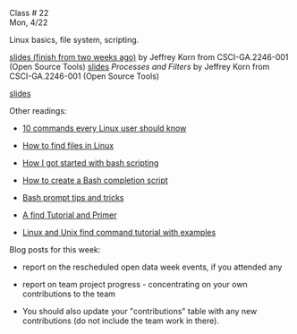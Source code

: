 
<div class="lecture2">
<div class="column_date">

Class # 22 <br>
Mon, 4/22

</div>

<div class="column_materials">
<p markdown="block">

Linux basics, file system, scripting.


[slides (finish from two weeks ago)](https://docs.google.com/presentation/d/16_IA7T0sWS7FwyHHuJmtCVy7Jnc7s18eTjkk4kylwoc/preview#slide=id.p14) by
Jeffrey Korn from CSCI-GA.2246-001 (Open Source Tools)
[slides](https://docs.google.com/presentation/d/1vxEwFMY1HZX8G9tLUoiM-ImTecbyGnyKdeddeyzLMxU/preview#slide=id.p7) _Processes and Filters_ by
Jeffrey Korn from CSCI-GA.2246-001 (Open Source Tools)


[slides](slides/week11/useful_commands.html)

Other readings:

- [10 commands every Linux user should know](https://opensource.com/article/18/4/10-commands-new-linux-users?utm_medium=Email&utm_campaign=weekly&sc_cid=701f2000000ZyfmAAC)
- [How to find files in Linux](https://opensource.com/article/18/4/how-find-files-linux?utm_medium=Email&utm_campaign=weekly&sc_cid=701f2000000ZyfmAAC)

- [How I got started with bash scripting](https://opensource.com/article/17/5/how-i-learned-bash-scripting)
- [How to create a Bash completion script](https://opensource.com/article/18/3/creating-bash-completion-script)
- [Bash prompt tips and tricks](https://opensource.com/article/17/7/bash-prompt-tips-and-tricks)

- [A find Tutorial and Primer](https://danielmiessler.com/study/find/)
- [Linux and Unix find command tutorial with examples](https://shapeshed.com/unix-find/)



</p>
</div>

<div class="column_assign">
<p markdown="block">

Blog posts for this week:

- report on the rescheduled open data week events, if you attended any

- report on team project progress - concentrating on your own contributions to the team

- You should also update your "contributions" table with any new contributions
(do not include the team work in there).

</p>
</div>

</div>
